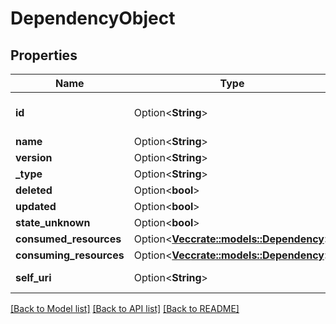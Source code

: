 # DependencyObject

## Properties

Name | Type | Description | Notes
------------ | ------------- | ------------- | -------------
**id** | Option<**String**> | The dependency identifier | [optional]
**name** | Option<**String**> |  | [optional]
**version** | Option<**String**> |  | [optional]
**_type** | Option<**String**> |  | [optional]
**deleted** | Option<**bool**> |  | [optional]
**updated** | Option<**bool**> |  | [optional]
**state_unknown** | Option<**bool**> |  | [optional]
**consumed_resources** | Option<[**Vec<crate::models::Dependency>**](Dependency.md)> |  | [optional]
**consuming_resources** | Option<[**Vec<crate::models::Dependency>**](Dependency.md)> |  | [optional]
**self_uri** | Option<**String**> | The URI for this object | [optional][readonly]

[[Back to Model list]](../README.md#documentation-for-models) [[Back to API list]](../README.md#documentation-for-api-endpoints) [[Back to README]](../README.md)


